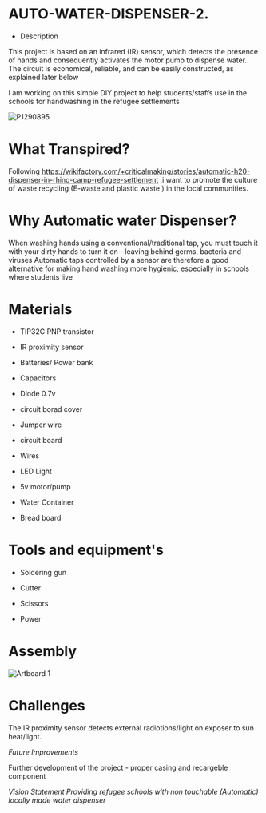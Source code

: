 # AUTO-WATER-DISPENSER-2.

* Description

This project is based on an infrared (IR) sensor, which detects the presence of hands and consequently activates the motor pump to dispense water. The circuit is economical, reliable, and can be easily constructed, as explained later below 

I am  working on this simple DIY project to help students/staffs use in the schools for handwashing in the refugee settlements

![P1290895](https://user-images.githubusercontent.com/56769901/221420999-a6e2697f-3c9f-4f98-9158-5ee8311a3065.JPG)

 # What Transpired?

Following https://wikifactory.com/+criticalmaking/stories/automatic-h20-dispenser-in-rhino-camp-refugee-settlement ,i want to promote the culture of waste recycling (E-waste and plastic waste ) in the local communities.

 # Why Automatic water Dispenser?

When washing hands using a conventional/traditional tap, you must touch it with your dirty hands to turn it on—leaving behind germs, bacteria and viruses Automatic taps controlled by a sensor are therefore a good alternative for making hand washing more hygienic, especially in schools where students live

 # Materials

 * TIP32C PNP transistor

 * IR proximity sensor

* Batteries/ Power bank 

* Capacitors

* Diode 0.7v

* circuit borad cover 

* Jumper wire

* circuit board 

* Wires

* LED Light

* 5v motor/pump

* Water Container

* Bread board

 # Tools and equipment's

* Soldering gun

* Cutter 

* Scissors

* Power

 # Assembly

![Artboard 1](https://user-images.githubusercontent.com/56769901/221436368-1f5225e9-af1d-48b2-8af7-35898840ff77.jpg)


 # Challenges

The IR proximity sensor detects external radiotions/light on exposer to sun heat/light.

*Future Improvements*

Further development of the project - proper casing and recargeble component 

*Vision Statement Providing refugee schools with non touchable (Automatic) locally made water dispenser*
